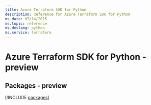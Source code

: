 ```yaml
---
title: Azure Terraform SDK for Python
description: Reference for Azure Terraform SDK for Python
ms.date: 07/14/2025
ms.topic: reference
ms.devlang: python
ms.service: terraform
---
```

# Azure Terraform SDK for Python - preview
## Packages - preview
[!INCLUDE [packages](terraform-index.md)]